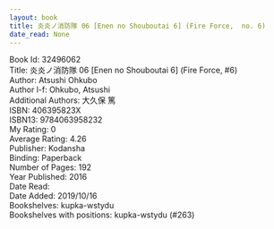 ```yaml
---
layout: book
title: 炎炎ノ消防隊 06 [Enen no Shouboutai 6] (Fire Force,  no. 6)
date_read: None
---
```


Book Id: 32496062<br />
Title: 炎炎ノ消防隊 06 [Enen no Shouboutai 6] (Fire Force, #6)<br />
Author: Atsushi Ohkubo<br />
Author l-f: Ohkubo, Atsushi<br />
Additional Authors: 大久保 篤<br />
ISBN: 406395823X<br />
ISBN13: 9784063958232<br />
My Rating: 0<br />
Average Rating: 4.26<br />
Publisher: Kodansha<br />
Binding: Paperback<br />
Number of Pages: 192<br />
Year Published: 2016<br />
Date Read: <br />
Date Added: 2019/10/16<br />
Bookshelves: kupka-wstydu<br />
Bookshelves with positions: kupka-wstydu (#263)<br />

